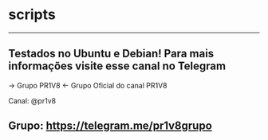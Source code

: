 # scripts
--------------------------------------------------------------------
Testados no Ubuntu e Debian!
Para mais informações visite esse canal no Telegram
--------------------------------------------------------------------
-> Grupo PR1V8 <-
Grupo Oficial do canal PR1V8

Canal: @pr1v8

Grupo: https://telegram.me/pr1v8grupo
--------------------------------------------------------------------
